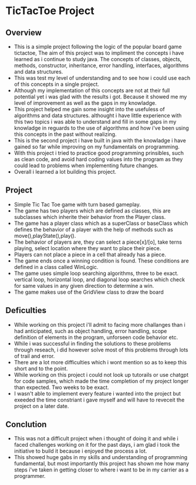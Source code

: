# TicTacToe Project
## Overview
- This is a simple project following the logic of the popular board game tictactoe, The aim of this project was to impliment the concepts i have learned as i continue to study java. The concepts of classes, objects,
  methods, constructor, inheritance, error handling, interfaces, algorithms and data structures.
- This was test my level of understanding and to see how i could use each of this concepts in a single project.
- Although my implementation of this concepts are not at their full potential yet i was glad with the results i got. Because it showed me my level of improvement as well as the gaps in my knowladge.
- This project helped me gain some insight into the usefuless of algorithms and data structures. althought i have little experience with this two topics i was able to understand and fill in some gaps in my knowladge
  in reguards to the use of algorithms and how i've been using this concepts in the past without realizing.
- This is the second project i have built in java with the knowladge i have gained so far while improving on my fundamentals on programming.
- With this project i tried to practice good programming prinsibles, such as clean code, and avoid hard coding values into the program as they could lead to problems when implementing future changes.
- Overall i learned a lot building this project.


## Project
- Simple Tic Tac Toe game with turn based gameplay.
- The game has two players which are defined as classes, this are subclasses which inherite their behavior from the Player class.
- The game has a player class which as a superClass or baseClass which defines the behavior of a player with the help of methods such as move(),playState(),play().
- The behavior of players are, they can select a piece[x]/[o], take terns playing, select location where they want to place their piece.
- Players can not place a piece in a cell that already has a piece.
- The game ends once a winning condition is found. These conditions are defined in a class called WinLogic.
- The game uses simple loop searching algorithms, three to be exact. vertical loop, horizontal loop, and diagonal loop searches which check for same values in any given direction to determine a win.
- The game makes use of the GridView class to draw the board

## Deficulties
- While working on this project i'll admit to facing more challanges than i had anticipated, such as object handling, error handling, scope definition of elements in the program, unforseen code behavior etc.
- While i was successful in finding the solutions to these problems through reseach, i did however solve most of this problems through lots of trail and error.
- There are a lot more difficulties which i wont mention so as to keep this short and to the point.
- While working on this project i could not look up tutorails or use chatgpt for code samples, which made the time completion of my project longer than expected. Two weeks to be exact.
- I wasn't able to implement every feature i wanted into the project but exeeded the time constriant i gave myself and will have to reveceit the project on a later date.

## Conclution
- This was not a difficult project when i thought of doing it and while i faced challenges working on it for the past days, i am glad i took the initiative to build it because i enjoyed the process a lot. 
- This showed huge gabs in my skills and understanding of programming fundamental, but most importantly this project has shown me how many steps i've taken in getting closer to where i want to be in 
  my carrier as a programmer.
 
